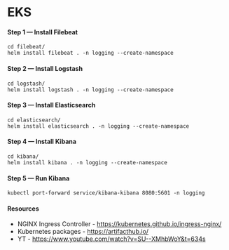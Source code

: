 # EKS

#### Step 1 — Install Filebeat

```shell
cd filebeat/
helm install filebeat . -n logging --create-namespace
```

#### Step 2 — Install Logstash

```shell
cd logstash/
helm install logstash . -n logging --create-namespace
```

#### Step 3 — Install Elasticsearch

```shell
cd elasticsearch/
helm install elasticsearch . -n logging --create-namespace
```

#### Step 4 — Install Kibana

```shell
cd kibana/
helm install kibana . -n logging --create-namespace
```

#### Step 5 — Run Kibana

```shell
kubectl port-forward service/kibana-kibana 8080:5601 -n logging
```

#### Resources

- NGINX Ingress Controller - https://kubernetes.github.io/ingress-nginx/
- Kubernetes packages - https://artifacthub.io/
- YT - https://www.youtube.com/watch?v=SU--XMhbWoY&t=634s